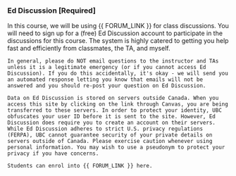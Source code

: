 ### Ed Discussion [Required]

In this course, we will be using {{ FORUM_LINK }} for class discussions.
You will need to sign up for a (free) Ed Discussion account to participate in the discussions for this course.
The system is highly catered to getting you help fast and efficiently from classmates, the TA, and myself.

```{tip}
In general, please do NOT email questions to the instructor and TAs unless it is a legitimate emergency (or if you cannot access Ed Discussion). If you do this accidentally, it's okay - we will send you an automated response letting you know that emails will not be answered and you should re-post your question on Ed Discussion.
```

```{warning}
Data on Ed Discussion is stored on servers outside Canada. When you access this site by clicking on the link through Canvas, you are being transferred to these servers. In order to protect your identity, UBC obfuscates your user ID before it is sent to the site. However, Ed Discussion does require you to create an account on their servers. While Ed Discussion adheres to strict U.S. privacy regulations (FERPA), UBC cannot guarantee security of your private details on servers outside of Canada. Please exercise caution whenever using personal information. You may wish to use a pseudonym to protect your privacy if you have concerns.
```

```{note}
Students can enrol into {{ FORUM_LINK }} here.
```